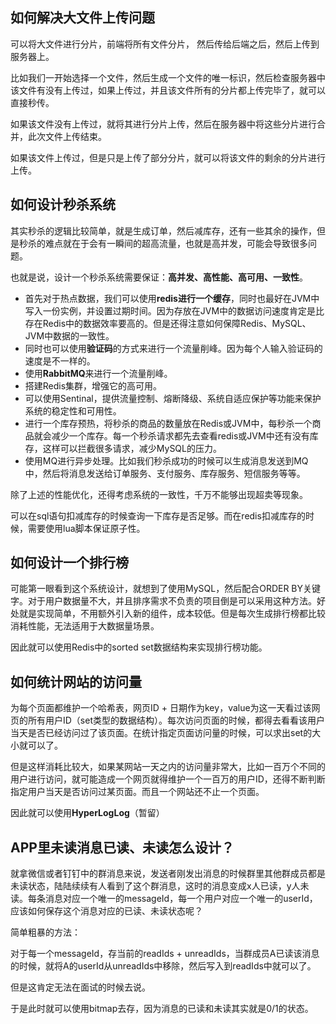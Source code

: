 ## 如何解决大文件上传问题

可以将大文件进行分片，前端将所有文件分片， 然后传给后端之后，然后上传到服务器上。

比如我们一开始选择一个文件，然后生成一个文件的唯一标识，然后检查服务器中该文件有没有上传过，如果上传过，并且该文件所有的分片都上传完毕了，就可以直接秒传。

如果该文件没有上传过，就将其进行分片上传，然后在服务器中将这些分片进行合并，此次文件上传结束。

如果该文件上传过，但是只是上传了部分分片，就可以将该文件的剩余的分片进行上传。

## 如何设计秒杀系统

其实秒杀的逻辑比较简单，就是生成订单，然后减库存，还有一些其余的操作，但是秒杀的难点就在于会有一瞬间的超高流量，也就是高并发，可能会导致很多问题。

也就是说，设计一个秒杀系统需要保证：**高并发、高性能、高可用、一致性**。

- 首先对于热点数据，我们可以使用**redis进行一个缓存**，同时也最好在JVM中写入一份实例，并设置过期时间。因为存放在JVM中的数据访问速度肯定是比存在Redis中的数据效率要高的。但是还得注意如何保障Redis、MySQL、JVM中数据的一致性。
- 同时也可以使用**验证码**的方式来进行一个流量削峰。因为每个人输入验证码的速度是不一样的。
- 使用**RabbitMQ**来进行一个流量削峰。
- 搭建Redis集群，增强它的高可用。
- 可以使用Sentinal，提供流量控制、熔断降级、系统自适应保护等功能来保护系统的稳定性和可用性。 
- 进行一个库存预热，将秒杀的商品的数量放在Redis或JVM中，每秒杀一个商品就会减少一个库存。每一个秒杀请求都先去查看redis或JVM中还有没有库存，这样可以拦截很多请求，减少MySQL的压力。
- 使用MQ进行异步处理。比如我们秒杀成功的时候可以生成消息发送到MQ中，然后将消息发送给订单服务、支付服务、库存服务、短信服务等等。

除了上述的性能优化，还得考虑系统的一致性，千万不能够出现超卖等现象。

可以在sql语句扣减库存的时候查询一下库存是否足够。而在redis扣减库存的时候，需要使用lua脚本保证原子性。

## 如何设计一个排行榜

可能第一眼看到这个系统设计，就想到了使用MySQL，然后配合ORDER BY关键字。对于用户数据量不大，并且排序需求不负责的项目倒是可以采用这种方法。好处就是实现简单，不用额外引入新的组件，成本较低。但是每次生成排行榜都比较消耗性能，无法适用于大数据量场景。

因此就可以使用Redis中的sorted set数据结构来实现排行榜功能。

## 如何统计网站的访问量

为每个页面都维护一个哈希表，网页ID + 日期作为key，value为这一天看过该网页的所有用户ID（set类型的数据结构）。每次访问页面的时候，都得去看看该用户当天是否已经访问过了该页面。在统计指定页面访问量的时候，可以求出set的大小就可以了。

但是这样消耗比较大，如果某网站一天之内的访问量非常大，比如一百万个不同的用户进行访问，就可能造成一个网页就得维护一个一百万的用户ID，还得不断判断指定用户当天是否访问过某页面。而且一个网站还不止一个页面。

因此就可以使用**HyperLogLog**（暂留）

## APP里未读消息已读、未读怎么设计？

就拿微信或者钉钉中的群消息来说，发送者刚发出消息的时候群里其他群成员都是未读状态，陆陆续续有人看到了这个群消息，这时的消息变成x人已读，y人未读。每条消息对应一个唯一的messageId，每一个用户对应一个唯一的userId，应该如何保存这个消息对应的已读、未读状态呢？

简单粗暴的方法：

对于每一个messageId，存当前的readIds + unreadIds，当群成员A已读该消息的时候，就将A的userId从unreadIds中移除，然后写入到readIds中就可以了。

但是这肯定无法在面试的时候去说。

于是此时就可以使用bitmap去存，因为消息的已读和未读其实就是0/1的状态。



